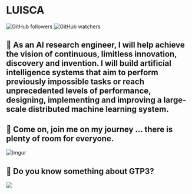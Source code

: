 # LUISCA

![GitHub followers](https://img.shields.io/github/followers/mistersoftware?label=Follow&style=social) ![GitHub watchers](https://img.shields.io/github/watchers/mistersoftware/mistersoftware?style=social)

## 🧠 As an AI research engineer, I will help achieve the vision of continuous, limitless innovation, discovery and invention. I will build artificial intelligence systems that aim to perform previously impossible tasks or reach unprecedented levels of performance, designing, implementing and improving a large-scale distributed machine learning system.

## 🚀 Come on, join me on my journey ... there is plenty of room for everyone.

![Imgur](https://i.imgur.com/3jPh6DS.png)

## 🤖 Do you know something about GTP3? 

[![](https://user-images.githubusercontent.com/12854504/88528064-be823c80-cfc3-11ea-8e5f-efef5b2c488e.gif)](https://platzi.com/comunidad/esto-me-trasnocha-la-consola-semantica/)
